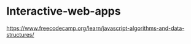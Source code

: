 # Interactive-web-apps

https://www.freecodecamp.org/learn/javascript-algorithms-and-data-structures/